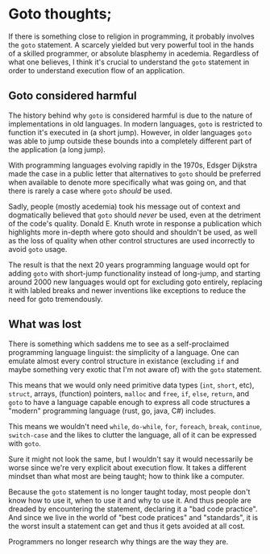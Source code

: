 # Goto thoughts;

If there is something close to religion in programming, it probably involves
the `goto` statement. A scarcely yielded but very powerful tool in the hands of
a skilled programmer, or absolute blasphemy in acedemia. Regardless of what one
believes, I think it's crucial to understand the `goto` statement in order to
understand execution flow of an application.

## Goto considered harmful

The history behind why `goto` is considered harmful is due to the nature of
implementations in old languages. In modern languages, `goto` is restricted to
function it's executed in (a short jump). However, in older languages `goto`
was able to jump outside these bounds into a completely different part of the
application (a long jump).

With programming languages evolving rapidly in the 1970s, Edsger Dijkstra made
the case in a public letter that alternatives to `goto` should be preferred
when available to denote more specifically what was going on, and that there is
rarely a case where `goto` _should_ be used.

Sadly, people (mostly acedemia) took his message out of context and
dogmatically believed that `goto` should _never_ be used, even at the detriment
of the code's quality. Donald E. Knuth wrote in response a publication which
highlights more in-depth where goto should and shouldn't be used, as well as
the loss of quality when other control structures are used incorrectly to avoid
`goto` usage.

The result is that the next 20 years programming language would opt for adding
`goto` with short-jump functionality instead of long-jump, and starting around
2000 new languages would opt for excluding goto entirely, replacing it with
labled breaks and newer inventions like exceptions to reduce the need for goto
tremendously.

## What was lost

There is something which saddens me to see as a self-proclaimed programming
language linguist: the simplicity of a language. One can emulate almost every
control structure in existance (excluding `if` and maybe something very exotic
that I'm not aware of) with the `goto` statement.

This means that we would only need primitive data types (`int`, `short`, etc),
`struct`, arrays, (function) pointers, `malloc` and `free`, `if`, `else`,
`return`, and `goto` to have a language capable enough to express all code
structures a "modern" programming language (rust, go, java, C#) includes.

This means we wouldn't need `while`, `do-while`, `for`, `foreach`, `break`,
`continue`, `switch-case` and the likes to clutter the language, all of it can
be expressed with `goto`.

Sure it might not look the same, but I wouldn't say it would necessarily be
worse since we're very explicit about execution flow. It takes a different
mindset than what most are being taught; how to think like a computer.

Because the `goto` statement is no longer taught today, most people don't know
how to use it, when to use it and why to use it. And thus people are dreaded
by encountering the statement, declaring it a "bad code practice". And since we
live in the world of "best code pratices" and "standards", it is the worst
insult a statement can get and thus it gets avoided at all cost.

Programmers no longer research why things are the way they are.
